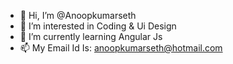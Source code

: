 - 👋 Hi, I’m @Anoopkumarseth
- 👀 I’m interested in Coding & Ui Design
- 🌱 I’m currently learning Angular Js
- 📫 My Email Id Is: anoopkumarseth@hotmail.com

<!---
Anoopkumarseth/Anoopkumarseth is a ✨ special ✨ repository because its `README.md` (this file) appears on your GitHub profile.
You can click the Preview link to take a look at your changes.
--->
